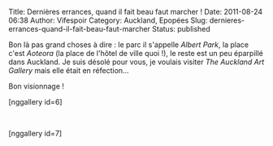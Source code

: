 Title: Dernières errances, quand il fait beau faut marcher !
Date: 2011-08-24 06:38
Author: Vifespoir
Category: Auckland, Epopées
Slug: dernieres-errances-quand-il-fait-beau-faut-marcher
Status: published

Bon là pas grand choses à dire : le parc il s'appelle *Albert Park*, la
place c'est *Aoteora* (la place de l'hôtel de ville quoi !), le reste
est un peu éparpillé dans Auckland. Je suis désolé pour vous, je voulais
visiter *The Auckland Art Gallery* mais elle était en réfection...

Bon visionnage !

\[nggallery id=6\]

 

\[nggallery id=7\]
